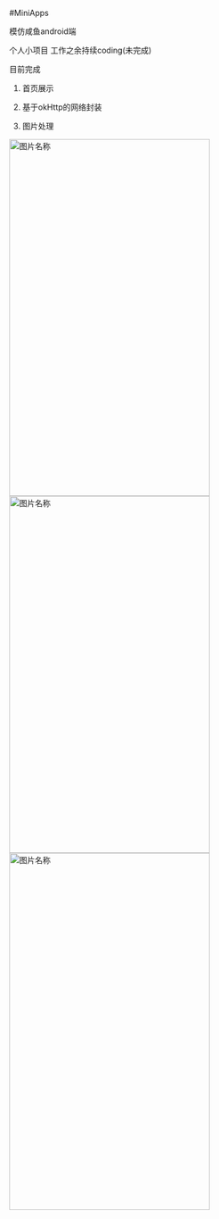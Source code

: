 #MiniApps

模仿咸鱼android端

个人小项目 工作之余持续coding(未完成)

目前完成

1. 首页展示

2. 基于okHttp的网络封装

3. 图片处理




<img src="http://ongeesmn7.bkt.clouddn.com/miniapps/miniapp.jpg" width = "360" height = "640" alt="图片名称" align=center />
 
<img src="http://ongeesmn7.bkt.clouddn.com/miniapps/miniapp2.jpg" width = "360" height = "640" alt="图片名称" align=center />
  
<img src="http://ongeesmn7.bkt.clouddn.com/miniapps/miniapp3.jpg" width = "360" height = "640" alt="图片名称" align=center />
